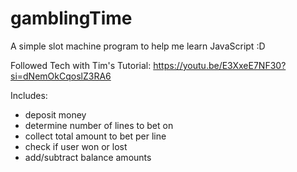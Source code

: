 # gamblingTime
A simple slot machine program to help me learn JavaScript :D

Followed Tech with Tim's Tutorial: https://youtu.be/E3XxeE7NF30?si=dNemOkCqoslZ3RA6

Includes:
  - deposit money
  - determine number of lines to bet on
  - collect total amount to bet per line
  - check if user won or lost
  - add/subtract balance amounts
